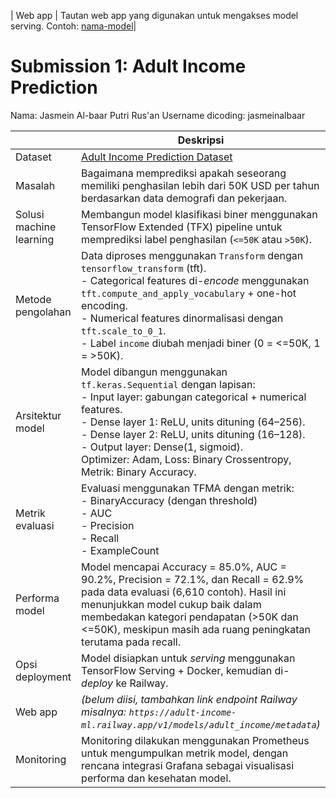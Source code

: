 | Web app | Tautan web app yang digunakan untuk mengakses model serving. Contoh: [nama-model](https://model-resiko-kredit.herokuapp.com/v1/models/model-resiko-kredit/metadata)|

# Submission 1: Adult Income Prediction

Nama:  Jasmein Al-baar Putri Rus'an
Username dicoding: jasmeinalbaar  

| | Deskripsi |
| ----------- | ----------- |
| Dataset | [Adult Income Prediction Dataset](https://www.kaggle.com/datasets/mosapabdelghany/adult-income-prediction-dataset) |
| Masalah | Bagaimana memprediksi apakah seseorang memiliki penghasilan lebih dari 50K USD per tahun berdasarkan data demografi dan pekerjaan. |
| Solusi machine learning | Membangun model klasifikasi biner menggunakan TensorFlow Extended (TFX) pipeline untuk memprediksi label penghasilan (`<=50K` atau `>50K`). |
| Metode pengolahan | Data diproses menggunakan `Transform` dengan `tensorflow_transform` (tft). <br> - Categorical features di-*encode* menggunakan `tft.compute_and_apply_vocabulary` + one-hot encoding. <br> - Numerical features dinormalisasi dengan `tft.scale_to_0_1`. <br> - Label `income` diubah menjadi biner (0 = <=50K, 1 = >50K). |
| Arsitektur model | Model dibangun menggunakan `tf.keras.Sequential` dengan lapisan: <br> - Input layer: gabungan categorical + numerical features. <br> - Dense layer 1: ReLU, units dituning (64–256). <br> - Dense layer 2: ReLU, units dituning (16–128). <br> - Output layer: Dense(1, sigmoid). <br> Optimizer: Adam, Loss: Binary Crossentropy, Metrik: Binary Accuracy. |
| Metrik evaluasi | Evaluasi menggunakan TFMA dengan metrik: <br> - BinaryAccuracy (dengan threshold) <br> - AUC <br> - Precision <br> - Recall <br> - ExampleCount |
| Performa model | Model mencapai Accuracy = 85.0%, AUC = 90.2%, Precision = 72.1%, dan Recall = 62.9% pada data evaluasi (6,610 contoh). Hasil ini menunjukkan model cukup baik dalam membedakan kategori pendapatan (>50K dan <=50K), meskipun masih ada ruang peningkatan terutama pada recall. |
| Opsi deployment | Model disiapkan untuk *serving* menggunakan TensorFlow Serving + Docker, kemudian di-*deploy* ke Railway. |
| Web app | *(belum diisi, tambahkan link endpoint Railway misalnya: `https://adult-income-ml.railway.app/v1/models/adult_income/metadata`)* |
| Monitoring | Monitoring dilakukan menggunakan Prometheus untuk mengumpulkan metrik model, dengan rencana integrasi Grafana sebagai visualisasi performa dan kesehatan model. |

